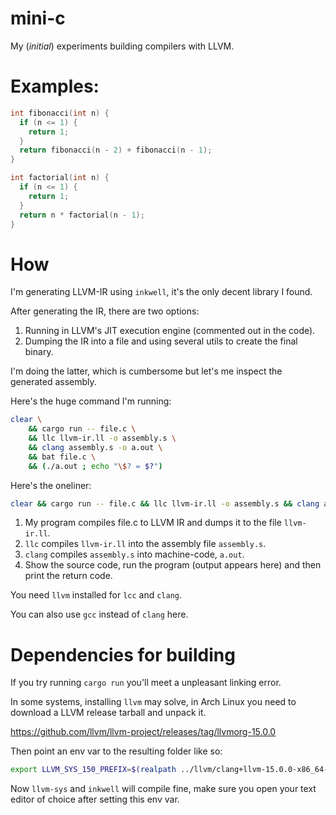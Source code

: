 # mini-c

My (_initial_) experiments building compilers with LLVM.

# Examples:

```c
int fibonacci(int n) {
  if (n <= 1) {
    return 1;
  }
  return fibonacci(n - 2) + fibonacci(n - 1);
}

int factorial(int n) {
  if (n <= 1) {
    return 1;
  }
  return n * factorial(n - 1);
}
```

# How

I'm generating LLVM-IR using `inkwell`, it's the only decent library I found.

After generating the IR, there are two options:

1. Running in LLVM's JIT execution engine (commented out in the code).
2. Dumping the IR into a file and using several utils to create the final binary.

I'm doing the latter, which is cumbersome but let's me inspect the generated assembly.

Here's the huge command I'm running:

```sh
clear \
    && cargo run -- file.c \
    && llc llvm-ir.ll -o assembly.s \
    && clang assembly.s -o a.out \
    && bat file.c \
    && (./a.out ; echo "\$? = $?")
```

Here's the oneliner:

```sh
clear && cargo run -- file.c && llc llvm-ir.ll -o assembly.s && clang assembly.s -o a.out && bat file.c && (./a.out ; echo "\$? = $?")
```

1. My program compiles file.c to LLVM IR and dumps it to the file `llvm-ir.ll`.
2. `llc` compiles `llvm-ir.ll` into the assembly file `assembly.s`.
3. `clang` compiles `assembly.s` into machine-code, `a.out`.
4. Show the source code, run the program (output appears here) and then print the return code.

You need `llvm` installed for `lcc` and `clang`.

You can also use `gcc` instead of `clang` here.

# Dependencies for building

If you try running `cargo run` you'll meet a unpleasant linking error.

In some systems, installing `llvm` may solve, in Arch Linux you need to download a LLVM release tarball and unpack it.

https://github.com/llvm/llvm-project/releases/tag/llvmorg-15.0.0

Then point an env var to the resulting folder like so:

```sh
export LLVM_SYS_150_PREFIX=$(realpath ../llvm/clang+llvm-15.0.0-x86_64-linux-gnu-rhel-8.4)
```

Now `llvm-sys` and `inkwell` will compile fine, make sure you open your text editor of choice after setting this env var.
